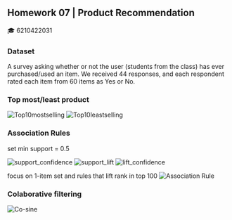 ## Homework 07 | Product Recommendation
:mortar_board: 6210422031 

### Dataset

A survey asking whether or not the user (students from the class) has ever purchased/used an item. We received 44 responses, and each respondent rated each item from 60 items as Yes or No.

### Top most/least product

![Top10mostselling](https://user-images.githubusercontent.com/77830438/121325732-0c820380-c93c-11eb-9488-0d609c76373e.png)  ![Top10leastselling](https://user-images.githubusercontent.com/77830438/121325769-16a40200-c93c-11eb-8a7d-c941c17c7fae.png)


### Association Rules
set min support = 0.5

![support_confidence](https://user-images.githubusercontent.com/77830438/121326218-8b773c00-c93c-11eb-932b-82290ff5a36a.png)
![support_lift](https://user-images.githubusercontent.com/77830438/121326267-9762fe00-c93c-11eb-8acf-acea08352cac.png)
![lift_confidence](https://user-images.githubusercontent.com/77830438/121326283-9c27b200-c93c-11eb-9c30-ea7d9c06a74b.png)


focus on 1-item set and rules that lift rank in top 100
![Association Rule](https://user-images.githubusercontent.com/77830438/121325985-4d7a1800-c93c-11eb-9ed1-b41c7089c808.png)

### Colaborative filtering 

![Co-sine](https://user-images.githubusercontent.com/77830438/121326791-11938280-c93d-11eb-849e-f961bf533a62.png)
